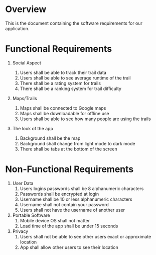 # Overview

This is the document containing the software requirements for our application.

# Functional Requirements
1. Social Aspect
   1. Users shall be able to track their trail data
   2. Users shall be able to see average runtime of the trail
   3. There shall be a rating system for trails
   4. There shall be a ranking system for trail difficulty
  
2. Maps/Trails
   1. Maps shall be connected to Google maps
   2. Maps shall be downloadable for offline use
   3. Users shall be able to see how many people are using the trails
  
3. The look of the app
   1. Background shall be the map
   2. Background shall change from light mode to dark mode
   3. There shall be tabs at the bottom of the screen

# Non-Functional Requirements
1. User Data
   1. Users logins passwords shall be 8 alphanumeric characters
   2. Passwords shall be encrypted at login
   3. Username shall be 10 or less alphanumeric characters
   4. Username shall not contain your password
   5. Users shall not have the username of another user
2. Portable Software
   1. Mobile device OS shall not matter
   2. Load time of the app shall be under 15 seconds 
3. Privacy
   1. Users shall not be able to see other users exact or approximate location
   2. App shall allow other users to see their location
